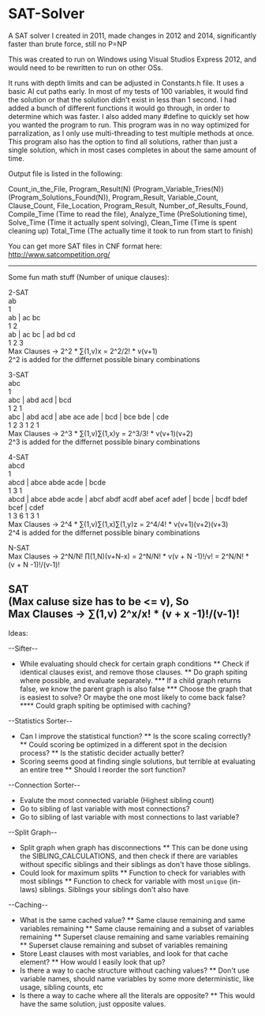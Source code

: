 # SAT-Solver
A SAT solver I created in 2011, made changes in 2012 and 2014, significantly faster than brute force, still no P=NP

This was created to run on Windows using Visual Studios Express 2012, and would need to be rewritten to run on other OSs. 

It runs with depth limits and can be adjusted in Constants.h file.
It uses a basic AI cut paths early.
In most of my tests of 100 variables, it would find the solution or that the solution didn't exist in less than 1 second. 
I had added a bunch of different functions it would go through, in order to determine which was faster.
I also added many #define to quickly set how you wanted the program to run.
This program was in no way optimized for parralization, as I only use multi-threading to test multiple methods at once.
This program also has the option to find all solutions, rather than just a single solution, which in most cases completes in about the same amount of time.


Output file is listed in the following:

Count_in_the_File, Program_Result(N) (Program_Variable_Tries(N)) (Program_Solutions_Found(N)), Program_Result, Variable_Count, Clause_Count, File_Location, Program_Result, Number_of_Results_Found, Compile_Time (Time to read the file), Analyze_Time (PreSolutioning time), Solve_Time (Time it actually spent solving), Clean_Time (Time is spent cleaning up) Total_Time (The actually time it took to run from start to finish)

You can get more SAT files in CNF format here: http://www.satcompetition.org/


-----------------
Some fun math stuff (Number of unique clauses):

2-SAT \
ab \
1 \
ab | ac bc \
1 2 \
ab | ac bc | ad bd cd \
1 2 3 \
Max Clauses -> 2^2 * ∑(1,v)x = 2^2/2! * v(v+1) \
2^2 is added for the differnet possible binary combinations

3-SAT \
abc \
1 \
abc | abd acd | bcd \
1 2 1 \
abc | abd acd | abe ace ade | bcd | bce bde | cde \
1 2 3 1 2 1 \
Max Clauses -> 2^3 * ∑(1,v)∑(1,x)y = 2^3/3! * v(v+1)(v+2) \
2^3 is added for the differnet possible binary combinations

4-SAT \
abcd \
1 \
abcd | abce abde acde | bcde \
1 3 1 \
abcd | abce abde acde | abcf abdf acdf abef acef adef | bcde | bcdf bdef bcef | cdef \
1 3 6 1 3 1 \
Max Clauses -> 2^4 * ∑(1,v)∑(1,x)∑(1,y)z = 2^4/4! * v(v+1)(v+2)(v+3) \
2^4 is added for the differnet possible binary combinations

N-SAT \
Max Clauses -> 2^N/N! ∏(1,N)(v+N-x) = 2^N/N! * v(v + N -1)!/v! =  2^N/N! * (v + N -1)!/(v-1)!

SAT \
(Max caluse size has to be <= v), So \
Max Clauses -> ∑(1,v) 2^x/x! * (v + x -1)!/(v-1)!
-----------------

Ideas:

--Sifter--
* While evaluating should check for certain graph conditions
** Check if identical clauses exist, and remove those clauses.
** Do graph spiting where possible, and evaluate separately.
*** If a child graph returns false, we know the parent graph is also false
*** Choose the graph that is easiest to solve? Or maybe the one most likely to come back false?
**** Could graph spiting be optimised with caching? 

--Statistics Sorter--
* Can I improve the statistical function?
** Is the score scaling correctly?
** Could scoring be optimized in a different spot in the decision process?
** Is the statistic decider actually better?
* Scoring seems good at finding single solutions, but terrible at evaluating an entire tree
** Should I reorder the sort function?

--Connection Sorter--
* Evalute the most connected variable (Highest sibling count)
* Go to sibling of last variable with most connections?
* Go to sibling of last variable with most connections to last variable?

--Split Graph--
* Split graph when graph has disconnections
** This can be done using the SIBLING_CALCULATIONS, and then check if there are variables without specific siblings and their siblings as don't have those siblings.
* Could look for maximum splits
** Function to check for variables with most siblings
** Function to check for variable with most `unique` (in-laws) siblings. Siblings your siblings don't also have

--Caching--
* What is the same cached value?
** Same clause remaining and same variables remaining
** Same clause remaining and a subset of variables remaining
** Superset clause remaining and same variables remaining
** Superset clause remaining and subset of variables remaining
* Store Least clauses with most variables, and look for that cache element?
** How would I easily look that up?
* Is there a way to cache structure without caching values?
** Don't use variable names, should name variables by some more deterministic, like usage, sibling counts, etc
* Is there a way to cache where all the literals are opposite?
** This would have the same solution, just opposite values.